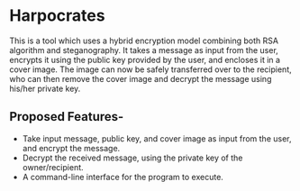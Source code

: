 # Harpocrates

This is a tool which uses a hybrid encryption model combining both RSA algorithm and steganography. It takes a message as input from the user, encrypts it using the public key provided by the user, and encloses it in a cover image. The image can now be safely transferred over to the recipient, who can then remove the cover image and decrypt the message using his/her private key.

## Proposed Features-

- Take input message, public key, and cover image as input from the user, and encrypt the message.
- Decrypt the received message, using the private key of the owner/recipient.
- A command-line interface for the program to execute.
